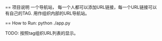 == 项目说明 
一个导航站，
每一个人都可以添加URL链接，每一个URL链接可以有自己的TAG. 用作组织内部的URL导航站。

== How to Run:
python ./app.py

TODO:
按照tag组织URL列表的显示。
